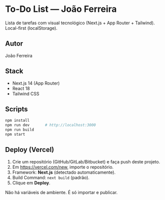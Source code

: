 # To‑Do List — João Ferreira

Lista de tarefas com visual tecnológico (Next.js + App Router + Tailwind). Local-first (localStorage).

## Autor
João Ferreira

## Stack
- Next.js 14 (App Router)
- React 18
- Tailwind CSS

## Scripts
```bash
npm install
npm run dev       # http://localhost:3000
npm run build
npm start
```

## Deploy (Vercel)
1. Crie um repositório (GitHub/GitLab/Bitbucket) e faça push deste projeto.
2. Em https://vercel.com/new, importe o repositório.
3. Framework: **Next.js** (detectado automaticamente).
4. Build Command: `next build` (padrão).
5. Clique em **Deploy**.

Não há variáveis de ambiente. É só importar e publicar.
